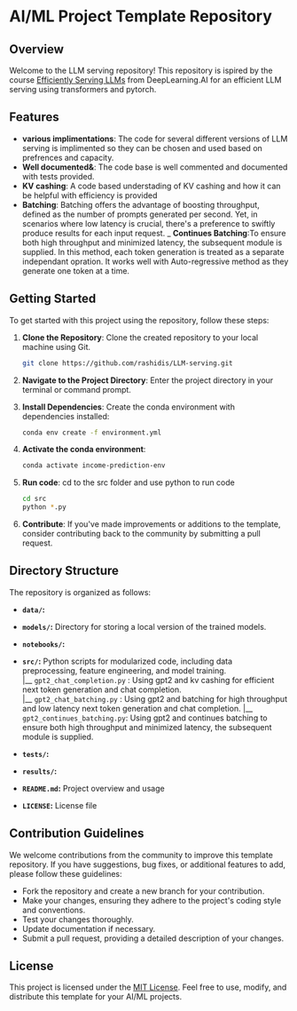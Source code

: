 # AI/ML Project Template Repository

## Overview

Welcome to the LLM serving repository! This repository is ispired by the course [Efficiently Serving LLMs](https://learn.deeplearning.ai/courses/efficiently-serving-llms) from DeepLearning.AI for an efficient LLM serving using transformers and pytorch.

## Features

- **various implimentations**: The code for several different versions of LLM serving is implimented so they can be chosen and used based on prefrences and capacity.
- **Well documented&**: The code base is well commented and documented with tests provided.
- **KV cashing**: A code based understading of KV cashing and how it can be helpful with efficiency is provided
- **Batching**:  Batching offers the advantage of boosting throughput, defined as the number of prompts generated per second. Yet, in scenarios where low latency is crucial, there's a preference to swiftly produce results for each input request. 
_ **Continues Batching**:To ensure both high throughput and minimized latency, the subsequent module is supplied. In this method, each token generation is treated as a separate independant opration. It works well with Auto-regressive method as they generate one token at a time.


## Getting Started

To get started with this project using the repository, follow these steps:

1. **Clone the Repository**: Clone the created repository to your local machine using Git.

   ```bash
   git clone https://github.com/rashidis/LLM-serving.git
2. **Navigate to the Project Directory**: Enter the project directory in your terminal or command prompt.
3. **Install Dependencies**: Create the conda environment with dependencies installed:

   ```bash
   conda env create -f environment.yml
4. **Activate the conda environment**:

   ```bash
   conda activate income-prediction-env
5. **Run code**: cd to the src folder and use python to run code

   ```bash
   cd src
   python *.py
6. **Contribute**: If you've made improvements or additions to the template, consider contributing back to the community by submitting a pull request.

## Directory Structure

The repository is organized as follows:

- **`data/`:** 
- **`models/`:** Directory for storing a local version of the trained models.
- **`notebooks/`:** 
- **`src/`:** Python scripts for modularized code, including data preprocessing, feature engineering, and model training.</br>
   |__ `gpt2_chat_completion.py` : Using gpt2 and kv cashing for efficient next token generation and chat completion. </br>
   |__ `gpt2_chat_batching.py` : Using gpt2 and batching for high throughput and low latency next token generation and chat completion.
   |__ `gpt2_continues_batching.py`: Using gpt2 and continues batching to ensure both high throughput and minimized latency, the subsequent module is supplied.


- **`tests/`:**  
- **`results/`:** 
- **`README.md`:** Project overview and usage
- **`LICENSE`:** License file
## Contribution Guidelines

We welcome contributions from the community to improve this template repository. If you have suggestions, bug fixes, or additional features to add, please follow these guidelines:

- Fork the repository and create a new branch for your contribution.
- Make your changes, ensuring they adhere to the project's coding style and conventions.
- Test your changes thoroughly.
- Update documentation if necessary.
- Submit a pull request, providing a detailed description of your changes.

## License

This project is licensed under the [MIT License](License). Feel free to use, modify, and distribute this template for your AI/ML projects.